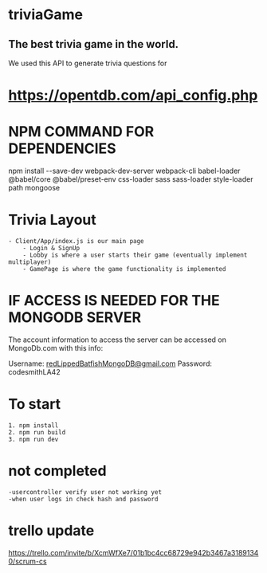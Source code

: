 # triviaGame

## The best trivia game in the world.

We used this API to generate trivia questions for

# https://opentdb.com/api_config.php

# NPM COMMAND FOR DEPENDENCIES

npm install --save-dev webpack-dev-server webpack-cli babel-loader @babel/core @babel/preset-env css-loader sass sass-loader style-loader path mongoose

# Trivia Layout

    - Client/App/index.js is our main page
        - Login & SignUp
        - Lobby is where a user starts their game (eventually implement multiplayer)
        - GamePage is where the game functionality is implemented

# IF ACCESS IS NEEDED FOR THE MONGODB SERVER

The account information to access the server can be accessed on MongoDb.com with this info:

Username: redLippedBatfishMongoDB@gmail.com
Password: codesmithLA42

# To start

    1. npm install
    2. npm run build
    3. npm run dev

# not completed

    -usercontroller verify user not working yet
    -when user logs in check hash and password

# trello update

https://trello.com/invite/b/XcmWfXe7/01b1bc4cc68729e942b3467a31891340/scrum-cs
